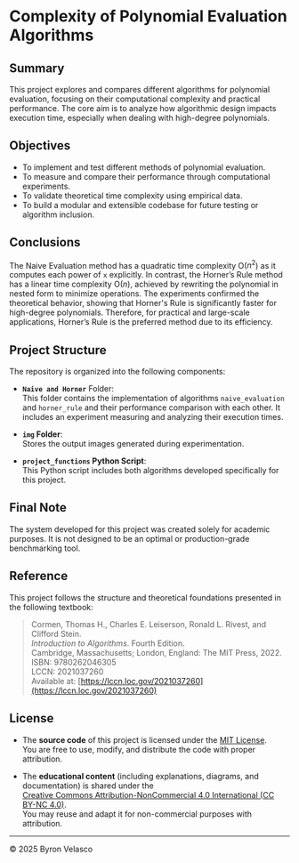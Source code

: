 # **Complexity of Polynomial Evaluation Algorithms**

## **Summary**

This project explores and compares different algorithms for polynomial evaluation, focusing on their computational complexity and practical performance. The core aim is to analyze how algorithmic design impacts execution time, especially when dealing with high-degree polynomials.

## **Objectives**

- To implement and test different methods of polynomial evaluation.
- To measure and compare their performance through computational experiments.
- To validate theoretical time complexity using empirical data.
- To build a modular and extensible codebase for future testing or algorithm inclusion.

## **Conclusions**

The Naive Evaluation method has a quadratic time complexity O($n^2$) as it computes each power of `x` explicitly. In contrast, the Horner’s Rule method has a linear time complexity O($n$), achieved by rewriting the polynomial in nested form to minimize operations. The experiments confirmed the theoretical behavior, showing that Horner's Rule is significantly faster for high-degree polynomials. Therefore, for practical and large-scale applications, Horner’s Rule is the preferred method due to its efficiency.

## **Project Structure**

The repository is organized into the following components:

- **`Naive and Horner`** Folder:  
  This folder contains the implementation of algorithms `naive_evaluation` and `horner_rule` and their performance comparison with each other. It includes an experiment measuring and analyzing their execution times.

- **`img` Folder**:  
  Stores the output images generated during experimentation.

- **`project_functions` Python Script**:  
  This Python script includes both algorithms developed specifically for this project.

## **Final Note**

The system developed for this project was created solely for academic purposes. It is not designed to be an optimal or production-grade benchmarking tool.

## **Reference**

This project follows the structure and theoretical foundations presented in the following textbook:

> Cormen, Thomas H., Charles E. Leiserson, Ronald L. Rivest, and Clifford Stein.  
> *Introduction to Algorithms*. Fourth Edition.  
> Cambridge, Massachusetts; London, England: The MIT Press, 2022.  
> ISBN: 9780262046305  
> LCCN: 2021037260  
> Available at: [https://lccn.loc.gov/2021037260](https://lccn.loc.gov/2021037260)

## **License**

- The **source code** of this project is licensed under the [MIT License](./LICENSE).  
  You are free to use, modify, and distribute the code with proper attribution.

- The **educational content** (including explanations, diagrams, and documentation) is shared under the  
  [Creative Commons Attribution-NonCommercial 4.0 International (CC BY-NC 4.0)](https://creativecommons.org/licenses/by-nc/4.0/).  
  You may reuse and adapt it for non-commercial purposes with attribution.

---

© 2025 Byron Velasco